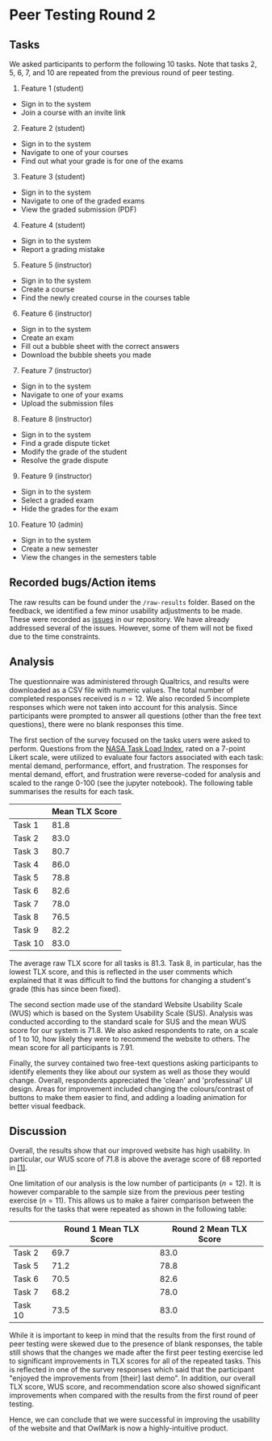 # Peer Testing Round 2

## Tasks

We asked participants to perform the following 10 tasks. Note that tasks 2, 5, 6, 7, and 10 are repeated from the previous round of peer testing.

1. Feature 1 (student)

* Sign in to the system
* Join a course with an invite link

2. Feature 2 (student)

* Sign in to the system
* Navigate to one of your courses
* Find out what your grade is for one of the exams

3. Feature 3 (student)

* Sign in to the system
* Navigate to one of the graded exams
* View the graded submission (PDF)

4. Feature 4 (student)

* Sign in to the system
* Report a grading mistake

5. Feature 5 (instructor)

* Sign in to the system
* Create a course
* Find the newly created course in the courses table

6. Feature 6 (instructor)

* Sign in to the system
* Create an exam
* Fill out a bubble sheet with the correct answers
* Download the bubble sheets you made

7. Feature 7 (instructor)

* Sign in to the system
* Navigate to one of your exams
* Upload the submission files

8. Feature 8 (instructor)

* Sign in to the system
* Find a grade dispute ticket
* Modify the grade of the student
* Resolve the grade dispute

9. Feature 9 (instructor)

* Sign in to the system
* Select a graded exam
* Hide the grades for the exam

10. Feature 10 (admin)

* Sign in to the system
* Create a new semester
* View the changes in the semesters table

## Recorded bugs/Action items

The raw results can be found under the `/raw-results` folder. Based on the feedback, we identified a few minor usability adjustments to be made. These were recorded as [issues](https://github.com/UBCO-COSC499-Summer-2024/team-7-capstone-team-7-falcon/issues/428) in our repository. We have already addressed several of the issues. However, some of them will not be fixed due to the time constraints. 

## Analysis

The questionnaire was administered through Qualtrics, and results were downloaded as a CSV file with numeric values. The total number of completed responses received is $n=12$. We also recorded 5 incomplete responses which were not taken into account for this analysis. Since participants were prompted to answer all questions (other than the free text questions), there were no blank responses this time.

The first section of the survey focused on the tasks users were asked to perform. Questions from the [NASA Task Load Index](https://humansystems.arc.nasa.gov/groups/tlx/downloads/TLXScale.pdf), rated on a 7-point Likert scale, were utilized to evaluate four factors associated with each task: mental demand, performance, effort, and frustration. The responses for mental demand, effort, and frustration were reverse-coded for analysis and scaled to the range 0-100 (see the jupyter notebook). The following table summarises the results for each task.

|         | Mean TLX Score |
|---------|----------------|
| Task 1  | 81.8           |
| Task 2  | 83.0           |
| Task 3  | 80.7           |
| Task 4  | 86.0           |
| Task 5  | 78.8           |
| Task 6  | 82.6           |
| Task 7  | 78.0           |
| Task 8  | 76.5           |
| Task 9  | 82.2           |
| Task 10 | 83.0           |

The average raw TLX score for all tasks is $81.3$. Task 8, in particular, has the lowest TLX score, and this is reflected in the user comments which explained that it was difficult to find the buttons for changing a student's grade (this has since been fixed).

The second section made use of the standard Website Usability Scale (WUS) which is based on the System Usability Scale (SUS). Analysis was conducted according to the standard scale for SUS and the mean WUS score for our system is $71.8$. We also asked respondents to rate, on a scale of 1 to 10, how likely they were to recommend the website to others. The mean score for all participants is $7.91$.

Finally, the survey contained two free-text questions asking participants to identify elements they like about our system as well as those they would change. Overall, respondents appreciated the 'clean' and 'professinal' UI design. Areas for improvement included changing the colours/contrast of buttons to make them easier to find, and adding a loading animation for better visual feedback.

## Discussion

Overall, the results show that our improved website has high usability. In particular, our WUS score of $71.8$ is above the average score of $68$ reported in [[1]](https://measuringu.com/sus/). 

One limitation of our analysis is the low number of participants ($n=12$). It is however comparable to the sample size from the previous peer testing exercise ($n=11$). This allows us to make a fairer comparison between the results for the tasks that were repeated as shown in the following table:

|         | Round 1 Mean TLX Score | Round 2 Mean TLX Score |
|---------|------------------------|------------------------|
| Task 2  | 69.7                   | 83.0                   |
| Task 5  | 71.2                   | 78.8                   |
| Task 6  | 70.5                   | 82.6                   |
| Task 7  | 68.2                   | 78.0                   |
| Task 10 | 73.5                   | 83.0                   |

While it is important to keep in mind that the results from the first round of peer testing were skewed due to the presence of blank responses, the table still shows that the changes we made after the first peer testing exercise led to significant improvements in TLX scores for all of the repeated tasks. This is reflected in one of the survey responses which said that the participant "enjoyed the improvements from [their] last demo". In addition, our overall TLX score, WUS score, and recommendation score also showed significant improvements when compared with the results from the first round of peer testing.

Hence, we can conclude that we were successful in improving the usability of the website and that OwlMark is now a highly-intuitive product.
